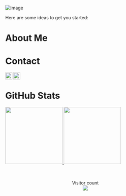 ![image](https://user-images.githubusercontent.com/86593289/129704021-0e99ee9a-fdd3-40b5-97d2-085485af19a8.png)

Here are some ideas to get you started:
<!--
- 🔭 I’m currently working on ...
- 🌱 I’m currently learning ...
- 👯 I’m looking to collaborate on ...
- 🤔 I’m looking for help with ...
- 💬 Ask me about ...
- 📫 How to reach me: ...
- 😄 Pronouns: ...
- ⚡ Fun fact: ...
-->
# About Me


# Contact
[<img align="left" alt="codeSTACKr | LinkedIn" width="22px" src="https://cdn.jsdelivr.net/npm/simple-icons@v3/icons/linkedin.svg" />][linkedin]
[<img align="left" alt="codeSTACKr | Instagram" width="22px" src="https://cdn.jsdelivr.net/npm/simple-icons@v3/icons/instagram.svg" />][instagram]
<!-- [<img align ="left" alt="codeSTACKr | Mail" width="22px" src="https://cdn.jsdelivr.net/npm/simple-icons@3.13.0/icons/mail-dot-ru.svg" />][mail] -->
<br>

# GitHub Stats
<a href="https://github.com/tejas342">
  <img height="180em" src="https://github-readme-stats.vercel.app/api?username=tejas342&show_icons=true&title_color=fff&icon_color=79ff97&text_color=9f9f9f&bg_color=151515&count_private=true" />

  <img height="180em" src="https://github-readme-stats.vercel.app/api/top-langs/?username=tejas342&theme=dark&layout=compact" />
</a>
<br><br><br>
<p align="center"> 
  Visitor count<br>
  <img src="https://profile-counter.glitch.me/tejas342/count.svg" />
</p>

[instagram]: https://www.instagram.com/_te_jas_/
[linkedin]: https://www.linkedin.com/in/tejas-prajapati-571197205/
<!-- [mail]: tejasprajapati342@gmail.com -->
